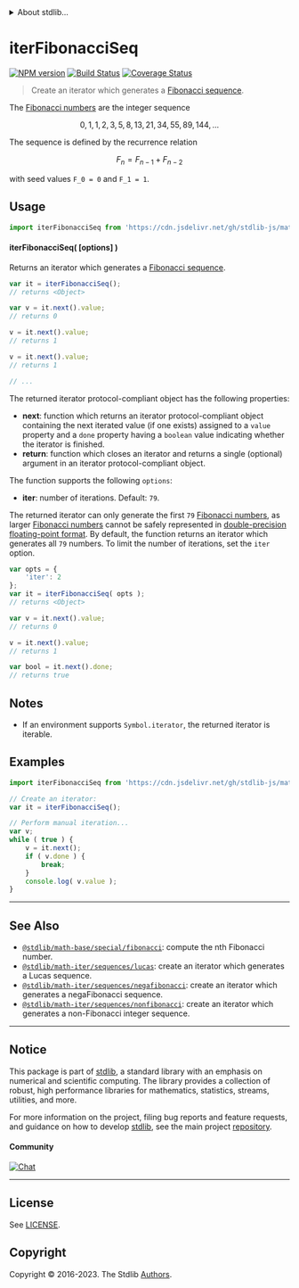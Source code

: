 <!--

@license Apache-2.0

Copyright (c) 2019 The Stdlib Authors.

Licensed under the Apache License, Version 2.0 (the "License");
you may not use this file except in compliance with the License.
You may obtain a copy of the License at

   http://www.apache.org/licenses/LICENSE-2.0

Unless required by applicable law or agreed to in writing, software
distributed under the License is distributed on an "AS IS" BASIS,
WITHOUT WARRANTIES OR CONDITIONS OF ANY KIND, either express or implied.
See the License for the specific language governing permissions and
limitations under the License.

-->


<details>
  <summary>
    About stdlib...
  </summary>
  <p>We believe in a future in which the web is a preferred environment for numerical computation. To help realize this future, we've built stdlib. stdlib is a standard library, with an emphasis on numerical and scientific computation, written in JavaScript (and C) for execution in browsers and in Node.js.</p>
  <p>The library is fully decomposable, being architected in such a way that you can swap out and mix and match APIs and functionality to cater to your exact preferences and use cases.</p>
  <p>When you use stdlib, you can be absolutely certain that you are using the most thorough, rigorous, well-written, studied, documented, tested, measured, and high-quality code out there.</p>
  <p>To join us in bringing numerical computing to the web, get started by checking us out on <a href="https://github.com/stdlib-js/stdlib">GitHub</a>, and please consider <a href="https://opencollective.com/stdlib">financially supporting stdlib</a>. We greatly appreciate your continued support!</p>
</details>

# iterFibonacciSeq

[![NPM version][npm-image]][npm-url] [![Build Status][test-image]][test-url] [![Coverage Status][coverage-image]][coverage-url] <!-- [![dependencies][dependencies-image]][dependencies-url] -->

> Create an iterator which generates a [Fibonacci sequence][fibonacci-number].

<!-- Section to include introductory text. Make sure to keep an empty line after the intro `section` element and another before the `/section` close. -->

<section class="intro">

The [Fibonacci numbers][fibonacci-number] are the integer sequence

<!-- <equation class="equation" label="eq:fibonacci_sequence" align="center" raw="0, 1, 1, 2, 3, 5, 8, 13, 21, 34, 55, 89, 144, \ldots" alt="Fibonacci sequence"> -->

```math
0, 1, 1, 2, 3, 5, 8, 13, 21, 34, 55, 89, 144, \ldots
```

<!-- <div class="equation" align="center" data-raw-text="0, 1, 1, 2, 3, 5, 8, 13, 21, 34, 55, 89, 144, \ldots" data-equation="eq:fibonacci_sequence">
    <img src="https://cdn.jsdelivr.net/gh/stdlib-js/stdlib@aa77a2f6e76d2e9da5b49bffa45ee5167d6c16e1/lib/node_modules/@stdlib/math/iter/sequences/fibonacci/docs/img/equation_fibonacci_sequence.svg" alt="Fibonacci sequence">
    <br>
</div> -->

<!-- </equation> -->

The sequence is defined by the recurrence relation

<!-- <equation class="equation" label="eq:fibonacci_recurrence_relation" align="center" raw="F_n = F_{n-1} + F_{n-2}" alt="Fibonacci sequence recurrence relation"> -->

```math
F_n = F_{n-1} + F_{n-2}
```

<!-- <div class="equation" align="center" data-raw-text="F_n = F_{n-1} + F_{n-2}" data-equation="eq:fibonacci_recurrence_relation">
    <img src="https://cdn.jsdelivr.net/gh/stdlib-js/stdlib@aa77a2f6e76d2e9da5b49bffa45ee5167d6c16e1/lib/node_modules/@stdlib/math/iter/sequences/fibonacci/docs/img/equation_fibonacci_recurrence_relation.svg" alt="Fibonacci sequence recurrence relation">
    <br>
</div> -->

<!-- </equation> -->

with seed values `F_0 = 0` and `F_1 = 1`.

</section>

<!-- /.intro -->

<!-- Package usage documentation. -->



<section class="usage">

## Usage

```javascript
import iterFibonacciSeq from 'https://cdn.jsdelivr.net/gh/stdlib-js/math-iter-sequences-fibonacci@deno/mod.js';
```

#### iterFibonacciSeq( \[options] )

Returns an iterator which generates a [Fibonacci sequence][fibonacci-number].

```javascript
var it = iterFibonacciSeq();
// returns <Object>

var v = it.next().value;
// returns 0

v = it.next().value;
// returns 1

v = it.next().value;
// returns 1

// ...
```

The returned iterator protocol-compliant object has the following properties:

-   **next**: function which returns an iterator protocol-compliant object containing the next iterated value (if one exists) assigned to a `value` property and a `done` property having a `boolean` value indicating whether the iterator is finished.
-   **return**: function which closes an iterator and returns a single (optional) argument in an iterator protocol-compliant object.

The function supports the following `options`:

-   **iter**: number of iterations. Default: `79`.

The returned iterator can only generate the first `79` [Fibonacci numbers][fibonacci-number], as larger [Fibonacci numbers][fibonacci-number] cannot be safely represented in [double-precision floating-point format][ieee754]. By default, the function returns an iterator which generates all `79` numbers. To limit the number of iterations, set the `iter` option.

```javascript
var opts = {
    'iter': 2
};
var it = iterFibonacciSeq( opts );
// returns <Object>

var v = it.next().value;
// returns 0

v = it.next().value;
// returns 1

var bool = it.next().done;
// returns true
```

</section>

<!-- /.usage -->

<!-- Package usage notes. Make sure to keep an empty line after the `section` element and another before the `/section` close. -->

<section class="notes">

## Notes

-   If an environment supports `Symbol.iterator`, the returned iterator is iterable.

</section>

<!-- /.notes -->

<!-- Package usage examples. -->

<section class="examples">

## Examples

<!-- eslint no-undef: "error" -->

```javascript
import iterFibonacciSeq from 'https://cdn.jsdelivr.net/gh/stdlib-js/math-iter-sequences-fibonacci@deno/mod.js';

// Create an iterator:
var it = iterFibonacciSeq();

// Perform manual iteration...
var v;
while ( true ) {
    v = it.next();
    if ( v.done ) {
        break;
    }
    console.log( v.value );
}
```

</section>

<!-- /.examples -->

<!-- Section to include cited references. If references are included, add a horizontal rule *before* the section. Make sure to keep an empty line after the `section` element and another before the `/section` close. -->

<section class="references">

</section>

<!-- /.references -->

<!-- Section for related `stdlib` packages. Do not manually edit this section, as it is automatically populated. -->

<section class="related">

* * *

## See Also

-   <span class="package-name">[`@stdlib/math-base/special/fibonacci`][@stdlib/math/base/special/fibonacci]</span><span class="delimiter">: </span><span class="description">compute the nth Fibonacci number.</span>
-   <span class="package-name">[`@stdlib/math-iter/sequences/lucas`][@stdlib/math/iter/sequences/lucas]</span><span class="delimiter">: </span><span class="description">create an iterator which generates a Lucas sequence.</span>
-   <span class="package-name">[`@stdlib/math-iter/sequences/negafibonacci`][@stdlib/math/iter/sequences/negafibonacci]</span><span class="delimiter">: </span><span class="description">create an iterator which generates a negaFibonacci sequence.</span>
-   <span class="package-name">[`@stdlib/math-iter/sequences/nonfibonacci`][@stdlib/math/iter/sequences/nonfibonacci]</span><span class="delimiter">: </span><span class="description">create an iterator which generates a non-Fibonacci integer sequence.</span>

</section>

<!-- /.related -->

<!-- Section for all links. Make sure to keep an empty line after the `section` element and another before the `/section` close. -->


<section class="main-repo" >

* * *

## Notice

This package is part of [stdlib][stdlib], a standard library with an emphasis on numerical and scientific computing. The library provides a collection of robust, high performance libraries for mathematics, statistics, streams, utilities, and more.

For more information on the project, filing bug reports and feature requests, and guidance on how to develop [stdlib][stdlib], see the main project [repository][stdlib].

#### Community

[![Chat][chat-image]][chat-url]

---

## License

See [LICENSE][stdlib-license].


## Copyright

Copyright &copy; 2016-2023. The Stdlib [Authors][stdlib-authors].

</section>

<!-- /.stdlib -->

<!-- Section for all links. Make sure to keep an empty line after the `section` element and another before the `/section` close. -->

<section class="links">

[npm-image]: http://img.shields.io/npm/v/@stdlib/math-iter-sequences-fibonacci.svg
[npm-url]: https://npmjs.org/package/@stdlib/math-iter-sequences-fibonacci

[test-image]: https://github.com/stdlib-js/math-iter-sequences-fibonacci/actions/workflows/test.yml/badge.svg?branch=main
[test-url]: https://github.com/stdlib-js/math-iter-sequences-fibonacci/actions/workflows/test.yml?query=branch:main

[coverage-image]: https://img.shields.io/codecov/c/github/stdlib-js/math-iter-sequences-fibonacci/main.svg
[coverage-url]: https://codecov.io/github/stdlib-js/math-iter-sequences-fibonacci?branch=main

<!--

[dependencies-image]: https://img.shields.io/david/stdlib-js/math-iter-sequences-fibonacci.svg
[dependencies-url]: https://david-dm.org/stdlib-js/math-iter-sequences-fibonacci/main

-->

[chat-image]: https://img.shields.io/gitter/room/stdlib-js/stdlib.svg
[chat-url]: https://app.gitter.im/#/room/#stdlib-js_stdlib:gitter.im

[stdlib]: https://github.com/stdlib-js/stdlib

[stdlib-authors]: https://github.com/stdlib-js/stdlib/graphs/contributors

[umd]: https://github.com/umdjs/umd
[es-module]: https://developer.mozilla.org/en-US/docs/Web/JavaScript/Guide/Modules

[deno-url]: https://github.com/stdlib-js/math-iter-sequences-fibonacci/tree/deno
[umd-url]: https://github.com/stdlib-js/math-iter-sequences-fibonacci/tree/umd
[esm-url]: https://github.com/stdlib-js/math-iter-sequences-fibonacci/tree/esm
[branches-url]: https://github.com/stdlib-js/math-iter-sequences-fibonacci/blob/main/branches.md

[stdlib-license]: https://raw.githubusercontent.com/stdlib-js/math-iter-sequences-fibonacci/main/LICENSE

[fibonacci-number]: https://en.wikipedia.org/wiki/Fibonacci_number

[ieee754]: https://en.wikipedia.org/wiki/IEEE_754-1985

<!-- <related-links> -->

[@stdlib/math/base/special/fibonacci]: https://github.com/stdlib-js/math-base-special-fibonacci/tree/deno

[@stdlib/math/iter/sequences/lucas]: https://github.com/stdlib-js/math-iter-sequences-lucas/tree/deno

[@stdlib/math/iter/sequences/negafibonacci]: https://github.com/stdlib-js/math-iter-sequences-negafibonacci/tree/deno

[@stdlib/math/iter/sequences/nonfibonacci]: https://github.com/stdlib-js/math-iter-sequences-nonfibonacci/tree/deno

<!-- </related-links> -->

</section>

<!-- /.links -->

